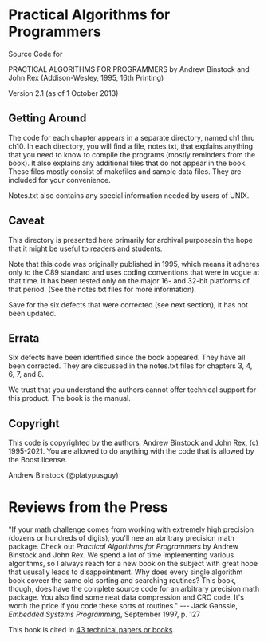 # Practical Algorithms for Programmers

Source Code for

PRACTICAL ALGORITHMS FOR PROGRAMMERS
by Andrew Binstock and John Rex (Addison-Wesley, 1995, 16th Printing)

Version 2.1 (as of 1 October 2013)

## Getting Around 

The code for each chapter appears in a separate directory, 
named ch1 thru ch10. In each directory, you will find a file, 
notes.txt, that explains anything that you need to know to 
compile the programs (mostly reminders from the book). It 
also explains any additional files that do not appear in the 
book. These files mostly consist of makefiles and sample data 
files. They are included for your convenience.

Notes.txt also contains any special information needed by
users of UNIX.

## Caveat
This directory is presented here primarily for archival purposesin the hope that it might be useful to readers and students.

Note that this code was originally published in 1995, which means it adheres only to the C89 standard and uses coding conventions that were in vogue at that time. It has been tested only on the major 16- and 32-bit platforms of that period. (See the notes.txt files for more information). 

Save for the six defects that were corrected (see next section), it has not been updated. 

## Errata

Six defects have been identified since the book appeared. They have all been corrected. They are 
discussed in the notes.txt files for chapters 3, 4, 6, 7, and 8.

We trust that you understand the authors cannot offer
technical support for this product. The book is the manual.

## Copyright

This code is copyrighted by
the authors, Andrew Binstock and John Rex, (c) 1995-2021. You are allowed to do anything with the code that is allowed by the Boost license.

Andrew Binstock (@platypusguy) 

# Reviews from the Press

"If your math challenge comes from working with extremely high precision (dozens or hundreds of digits), you'll nee an abritrary precision math package. Check out _Practical Algorithms for Programmers_ by Andrew Binstock and John Rex. We spend a lot of time implementing various algorithms, so I always reach for a new book on the subject with great hope that ususally leads to disappointment. Why does every single algorithm book coveer the same old sorting and searching routines? This book, though, does have the complete source code for an arbitrary precision math package. You also find some neat data compression and CRC code. It's worth the price if you code these sorts of routines." --- Jack Ganssle, _Embedded Systems Programming_, September 1997, p. 127
    
This book is cited in [43 technical papers or books](https://bit.ly/3AcKRB2).

